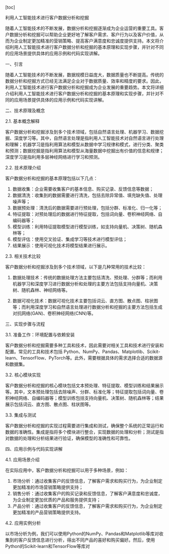 
[toc]                    
                
                
利用人工智能技术进行客户数据分析和挖掘

随着人工智能技术的不断发展，数据分析和挖掘逐渐成为企业运营的重要工具。客户数据分析和挖掘可以帮助企业更好地了解客户需求、客户行为以及客户价值，从而为企业制定更加精准的营销策略、提高客户满意度和忠诚度提供支持。本文将介绍利用人工智能技术进行客户数据分析和挖掘的基本原理和实现步骤，并针对不同的应用场景提供具体的应用示例和代码实现讲解。

一、引言

随着人工智能技术的不断发展，数据规模日益庞大，数据质量也不断提高。传统的数据分析和挖掘方式已经无法满足企业对于数据质量、效率和精度的要求。因此，利用人工智能技术进行客户数据分析和挖掘成为企业发展的重要趋势。本文将详细介绍利用人工智能技术进行客户数据分析和挖掘的基本原理和实现步骤，并针对不同的应用场景提供具体的应用示例和代码实现讲解。

二、技术原理及概念

2.1. 基本概念解释

客户数据分析和挖掘涉及到多个技术领域，包括自然语言处理、机器学习、数据挖掘、深度学习等。其中，自然语言处理是指利用人工智能技术对自然语言进行处理和理解；机器学习是指利用算法和模型从数据中学习规律和模式，进行分类、聚类和预测；数据挖掘是指利用算法和模型从海量数据中挖掘出有价值的信息和规律；深度学习是指利用多层神经网络进行学习和预测。

2.2. 技术原理介绍

客户数据分析和挖掘的基本原理包括以下几点：

1. 数据收集：企业需要收集客户的基本信息、购买记录、反馈信息等数据；
2. 数据清洗：收集到的数据需要进行清洗，包括去除异常值、填充缺失值、处理噪声等；
3. 数据预处理：清洗后的数据需要进行预处理，包括分群、标准化、归一化等；
4. 特征提取：对预处理后的数据进行特征提取，包括词向量、卷积神经网络、自编码器等；
5. 模型训练：利用特征提取模型进行模型训练，如支持向量机、决策树、随机森林等；
6. 模型评估：使用交叉验证、集成学习等技术进行模型评估；
7. 结果展示：使用可视化技术将模型结果进行展示。

2.3. 相关技术比较

客户数据分析和挖掘涉及到多个技术领域，以下是几种常用的技术比较：

1. 数据处理技术：传统的数据处理方法主要包括清洗、预处理、分群等；而利用机器学习和深度学习进行数据分析和处理的主要方法包括支持向量机、决策树、随机森林、神经网络等。

2. 数据可视化技术：数据可视化技术主要包括词云、直方图、散点图、柱状图等；而利用深度学习和自然语言处理进行数据分析和挖掘的主要方法包括生成对抗网络(GAN)、卷积神经网络(CNN)等。

三、实现步骤与流程

3.1. 准备工作：环境配置与依赖安装

客户数据分析和挖掘需要多种工具和技术，因此需要对相关工具和技术进行安装和配置。常见的工具和技术包括 Python、NumPy、Pandas、Matplotlib、Scikit-learn、TensorFlow、PyTorch等。此外，需要根据具体的需求选择合适的数据源和数据集。

3.2. 核心模块实现

客户数据分析和挖掘的核心模块包括文本预处理、特征提取、模型训练和结果展示等。其中，文本预处理包括去除噪声、分群、标准化等；特征提取包括词向量、卷积神经网络、自编码器等；模型训练包括支持向量机、决策树、随机森林等；结果展示包括词云、直方图、散点图、柱状图等。

3.3. 集成与测试

客户数据分析和挖掘的实现过程需要进行集成和测试，确保整个系统的正常运行和数据的准确性。集成是指将多个模块进行整合，实现数据的处理和分析；测试是指对数据的处理和分析结果进行验证，确保模型的准确性和可靠性。

四、应用示例与代码实现讲解

4.1. 应用场景介绍

在实际应用中，客户数据分析和挖掘可以用于多种场景，例如：

1. 市场分析：通过收集客户的反馈信息，了解客户需求和购买行为，为企业制定更加精准的市场营销策略提供支持；
2. 销售分析：通过收集客户的购买记录和反馈信息，了解客户满意度和忠诚度，为企业制定更加优质的产品和服务提供支持；
3. 产品分析：通过收集客户的反馈信息，了解客户需求和购买行为，为企业制定更加精准的产品营销策略提供支持。

4.2. 应用实例分析

以市场分析为例，我们可以使用Python的NumPy、Pandas和Matplotlib等库对收集到的客户反馈信息进行分析，得出不同产品的喜好和购买偏好。然后，使用Python的Scikit-learn和TensorFlow等库对

